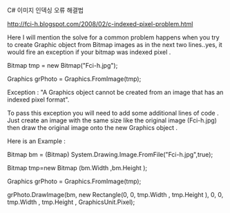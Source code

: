 C# 이미지 인덱싱 오류 해결법

http://fci-h.blogspot.com/2008/02/c-indexed-pixel-problem.html

Here I will mention the solve for a common problem happens when you try to create Graphic object from Bitmap images as in the next two lines..yes, it would fire an exception if your bitmap was indexed pixel .

Bitmap tmp = new Bitmap("Fci-h.jpg");

Graphics grPhoto = Graphics.FromImage(tmp);

Exception : "A Graphics object cannot be created from an image that has an indexed pixel format".


To pass this exception you will need to add some additional lines of code . Just create an image with the same size like the original image (Fci-h.jpg) then draw the original image onto the new Graphics object .

Here is an Example :

Bitmap bm = (Bitmap) System.Drawing.Image.FromFile("Fci-h.jpg",true);

Bitmap tmp=new Bitmap (bm.Width ,bm.Height );

Graphics grPhoto = Graphics.FromImage(tmp);

grPhoto.DrawImage(bm, new Rectangle(0, 0, tmp.Width , tmp.Height ), 0, 0, tmp.Width , tmp.Height , GraphicsUnit.Pixel);